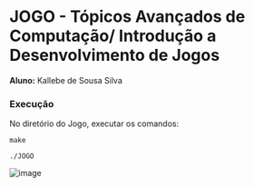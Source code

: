 ﻿# JOGO - Tópicos Avançados de Computação/ Introdução a Desenvolvimento de Jogos

**Aluno:** Kallebe de Sousa Silva

### Execução

No diretório do Jogo, executar os comandos:

`make`

`./JOGO`

![image](https://user-images.githubusercontent.com/43591850/193433497-cc5dfe7f-e9a2-4b38-a933-2bd2eee38b2e.png)
